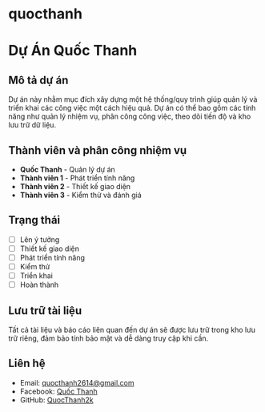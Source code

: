 # quocthanh
# Dự Án Quốc Thanh

## Mô tả dự án
Dự án này nhằm mục đích xây dựng một hệ thống/quy trình giúp quản lý và triển khai các công việc một cách hiệu quả. Dự án có thể bao gồm các tính năng như quản lý nhiệm vụ, phân công công việc, theo dõi tiến độ và kho lưu trữ dữ liệu.

## Thành viên và phân công nhiệm vụ
- **Quốc Thanh** - Quản lý dự án
- **Thành viên 1** - Phát triển tính năng
- **Thành viên 2** - Thiết kế giao diện
- **Thành viên 3** - Kiểm thử và đánh giá

## Trạng thái
- [ ] Lên ý tưởng
- [ ] Thiết kế giao diện
- [ ] Phát triển tính năng
- [ ] Kiểm thử
- [ ] Triển khai
- [ ] Hoàn thành

## Lưu trữ tài liệu
Tất cả tài liệu và báo cáo liên quan đến dự án sẽ được lưu trữ trong kho lưu trữ riêng, đảm bảo tính bảo mật và dễ dàng truy cập khi cần.

## Liên hệ
- Email: quocthanh2614@gmail.com
- Facebook: [Quốc Thanh](https://www.facebook.com/dinh.quocthanh.7906)
- GitHub: [QuocThanh2k](https://github.com/QuocThanh2k)

